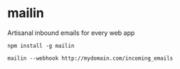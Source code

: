 mailin
======

Artisanal inbound emails for every web app

```
npm install -g mailin
```

```
mailin --webhook http://mydomain.com/incoming_emails
```
